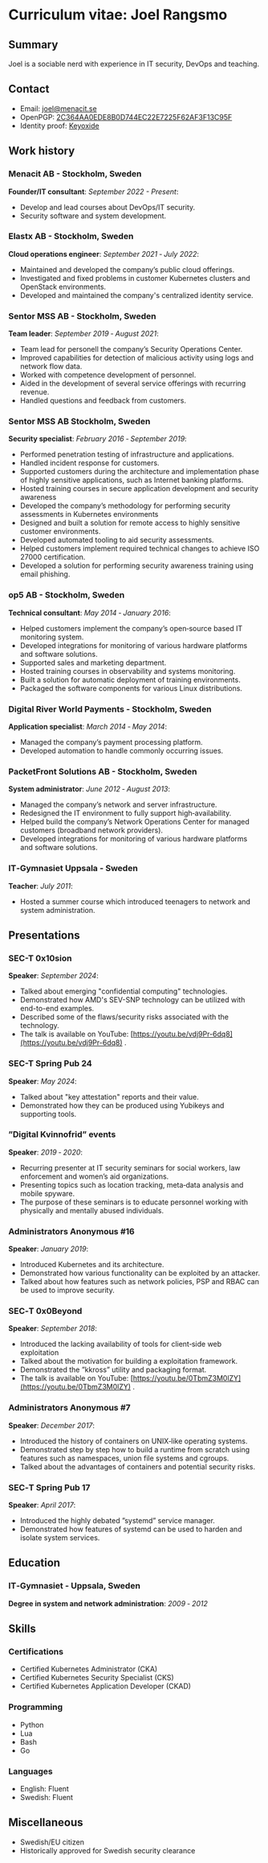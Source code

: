 # Curriculum vitae: Joel Rangsmo

## Summary
Joel is a sociable nerd with experience in IT security, DevOps and teaching.

## Contact
- Email: [joel@menacit.se](mailto:joel@menacit.se)
- OpenPGP: [2C364AA0EDE8B0D744EC22E7225F62AF3F13C95F](openpgp4fpr:2C364AA0EDE8B0D744EC22E7225F62AF3F13C95F)
- Identity proof: [Keyoxide](https://keyoxide.org/2c364aa0ede8b0d744ec22e7225f62af3f13c95f)

## Work history

### Menacit AB - Stockholm, Sweden
**Founder/IT consultant**: _September 2022 - Present_:
- Develop and lead courses about DevOps/IT security.
- Security software and system development.

### Elastx AB - Stockholm, Sweden
**Cloud operations engineer**: _September 2021 ‑ July 2022_:
- Maintained and developed the company’s public cloud offerings.
- Investigated and fixed problems in customer Kubernetes clusters and OpenStack environments.
- Developed and maintained the company's centralized identity service.

### Sentor MSS AB - Stockholm, Sweden
**Team leader**: _September 2019 ‑ August 2021_:
- Team lead for personell the company’s Security Operations Center.
- Improved capabilities for detection of malicious activity using logs and network flow data.
- Worked with competence development of personnel.
- Aided in the development of several service offerings with recurring revenue.
- Handled questions and feedback from customers.

### Sentor MSS AB Stockholm, Sweden
**Security specialist**: _February 2016 ‑ September 2019_:
- Performed penetration testing of infrastructure and applications.
- Handled incident response for customers.
- Supported customers during the architecture and implementation phase of highly sensitive applications, such as Internet banking platforms.
- Hosted training courses in secure application development and security awareness
- Developed the company’s methodology for performing security assessments in Kubernetes environments
- Designed and built a solution for remote access to highly sensitive customer environments.
- Developed automated tooling to aid security assessments.
- Helped customers implement required technical changes to achieve ISO 27000 certification.
- Developed a solution for performing security awareness training using email phishing.

### op5 AB - Stockholm, Sweden
**Technical consultant**: _May 2014 ‑ January 2016_:
- Helped customers implement the company’s open‑source based IT monitoring system.
- Developed integrations for monitoring of various hardware platforms and software solutions.
- Supported sales and marketing department.
- Hosted training courses in observability and systems monitoring.
- Built a solution for automatic deployment of training environments.
- Packaged the software components for various Linux distributions.

### Digital River World Payments - Stockholm, Sweden
**Application specialist**: _March 2014 ‑ May 2014_:
- Managed the company’s payment processing platform.
- Developed automation to handle commonly occurring issues.

### PacketFront Solutions AB - Stockholm, Sweden
**System administrator**: _June 2012 ‑ August 2013_:
- Managed the company’s network and server infrastructure.
- Redesigned the IT environment to fully support high‑availability.
- Helped build the company’s Network Operations Center for managed customers (broadband network providers).
- Developed integrations for monitoring of various hardware platforms and software solutions.

### IT‑Gymnasiet Uppsala - Sweden
**Teacher**: _July 2011_:
- Hosted a summer course which introduced teenagers to network and system administration.

## Presentations

### SEC-T 0x10sion
**Speaker**: _September 2024_:
- Talked about emerging "confidential computing" technologies.
- Demonstrated how AMD's SEV-SNP technology can be utilized with end-to-end examples.
- Described some of the flaws/security risks associated with the technology.
- The talk is available on YouTube: [https://youtu.be/vdj9Pr-6dq8](https://youtu.be/vdj9Pr-6dq8) .

### SEC-T Spring Pub 24
**Speaker**: _May 2024_:
- Talked about "key attestation" reports and their value.
- Demonstrated how they can be produced using Yubikeys and supporting tools.

### ”Digital Kvinnofrid” events
**Speaker**: _2019 ‑ 2020_:
- Recurring presenter at IT security seminars for social workers, law enforcement and women’s aid organizations.
- Presenting topics such as location tracking, meta‑data analysis and mobile spyware.
- The purpose of these seminars is to educate personnel working with physically and mentally abused individuals.

### Administrators Anonymous \#16
**Speaker**: _January 2019_:
- Introduced Kubernetes and its architecture.
- Demonstrated how various functionality can be exploited by an attacker.
- Talked about how features such as network policies, PSP and RBAC can be used to improve security.

### SEC‑T 0x0Beyond
**Speaker**: _September 2018_:
- Introduced the lacking availability of tools for client‑side web exploitation
- Talked about the motivation for building a exploitation framework.
- Demonstrated the ”kkross” utility and packaging format.
- The talk is available on YouTube: [https://youtu.be/0TbmZ3M0lZY](https://youtu.be/0TbmZ3M0lZY) .

### Administrators Anonymous #7
**Speaker**: _December 2017_:
- Introduced the history of containers on UNIX‑like operating systems.
- Demonstrated step by step how to build a runtime from scratch using features such as namespaces, union file systems and cgroups.
- Talked about the advantages of containers and potential security risks.

### SEC‑T Spring Pub 17
**Speaker**: _April 2017_:
- Introduced the highly debated ”systemd” service manager.
- Demonstrated how features of systemd can be used to harden and isolate system services.

## Education

### IT‑Gymnasiet - Uppsala, Sweden
**Degree in system and network administration**: _2009 ‑ 2012_

## Skills

### Certifications
- Certified Kubernetes Administrator (CKA)
- Certified Kubernetes Security Specialist (CKS)
- Certified Kubernetes Application Developer (CKAD)

### Programming
- Python
- Lua
- Bash
- Go

### Languages
- English: Fluent
- Swedish: Fluent

## Miscellaneous
- Swedish/EU citizen
- Historically approved for Swedish security clearance
